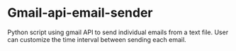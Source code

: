 # Gmail-api-email-sender
Python script using gmail API to send individual emails from a text file. User can customize the time interval between sending each email.
